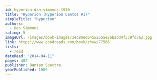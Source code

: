```yaml
---
id: hyperion-dan-simmons-1989
title: "Hyperion (Hyperion Cantos #1)"
simpleTitle: "Hyperion"
authors:
  - Dan Simmons
rating: 5
imageUrl: /images/book-images/3ec80ec64552555e2bbabd4f5c9fd7a3.jpg
link: https://www.goodreads.com/book/show/77566
lists:
  - read
dateRead: "2014-04-11"
pages: 482
publisher: Bantam Spectra
yearPublished: 1989
---
```

